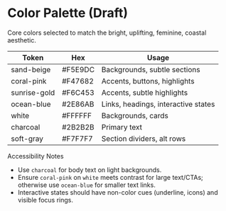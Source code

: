 # Color Palette (Draft)

Core colors selected to match the bright, uplifting, feminine, coastal aesthetic.

| Token        | Hex     | Usage                               |
| ------------ | ------- | ----------------------------------- |
| sand-beige   | #F5E9DC | Backgrounds, subtle sections        |
| coral-pink   | #F47682 | Accents, buttons, highlights        |
| sunrise-gold | #F6C453 | Accents, subtle highlights          |
| ocean-blue   | #2E86AB | Links, headings, interactive states |
| white        | #FFFFFF | Backgrounds, cards                  |
| charcoal     | #2B2B2B | Primary text                        |
| soft-gray    | #F7F7F7 | Section dividers, alt rows          |

Accessibility Notes

- Use `charcoal` for body text on light backgrounds.
- Ensure `coral-pink` on `white` meets contrast for large text/CTAs; otherwise use `ocean-blue` for smaller text links.
- Interactive states should have non-color cues (underline, icons) and visible focus rings.
